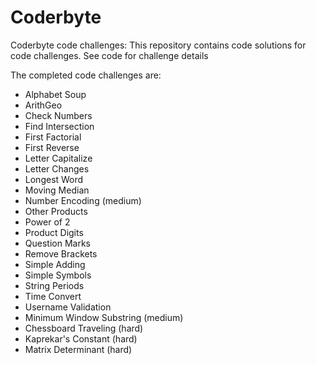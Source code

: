 # Coderbyte
Coderbyte code challenges: This repository contains code solutions for code challenges.  See code for challenge details

The completed code challenges are:
 - Alphabet Soup
 - ArithGeo
 - Check Numbers
 - Find Intersection
 - First Factorial
 - First Reverse
 - Letter Capitalize
 - Letter Changes
 - Longest Word
 - Moving Median
 - Number Encoding (medium)
 - Other Products
 - Power of 2
 - Product Digits
 - Question Marks
 - Remove Brackets
 - Simple Adding
 - Simple Symbols
 - String Periods
 - Time Convert
 - Username Validation
 - Minimum Window Substring (medium)
 - Chessboard Traveling (hard)
 - Kaprekar's Constant (hard)
 - Matrix Determinant (hard)
